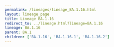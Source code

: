 ```yaml
---
permalink: /lineages/lineage_BA.1.16.html
layout: lineage_page
title: Lineage BA.1.16
redirect_to: ../lineage.html?lineage=BA.1.16
lineage: BA.1.16
parent: BA.1
children: ['BA.1.16', 'BA.1.16.1', 'BA.1.16.2']
---
```

